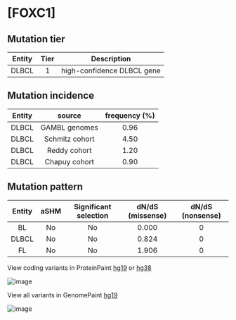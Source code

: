 # [FOXC1]

## Mutation tier

|Entity|Tier|Description               |
|:------:|:----:|--------------------------|
|DLBCL |1   |high-confidence DLBCL gene|
## Mutation incidence

|Entity|source        |frequency (%)|
|:------:|:--------------:|:-------------:|
|DLBCL |GAMBL genomes |0.96         |
|DLBCL |Schmitz cohort|4.50         |
|DLBCL |Reddy cohort  |1.20         |
|DLBCL |Chapuy cohort |0.90         |

## Mutation pattern

|Entity|aSHM|Significant selection|dN/dS (missense)|dN/dS (nonsense)|
|:------:|:----:|:---------------------:|:----------------:|:----------------:|
|BL    |No  |No                   |0.000           |0               |
|DLBCL |No  |No                   |0.824           |0               |
|FL    |No  |No                   |1.906           |0               |



View coding variants in ProteinPaint [hg19](https://www.bcgsc.ca/downloads/morinlab/GAMBL/test/genes/FOXC1_protein.html)  or [hg38](https://www.bcgsc.ca/downloads/morinlab/GAMBL/test/genes/FOXC1_protein_hg38.html)

![image](../../images/proteinpaint/FOXC1_NM_001453.svg)

View all variants in GenomePaint [hg19](https://www.bcgsc.ca/downloads/morinlab/GAMBL/test/genes/FOXC1.html)

![image](../../images/proteinpaint/FOXC1.svg)
